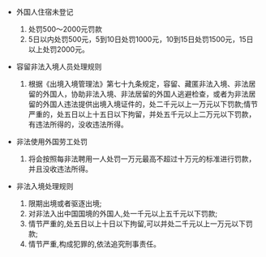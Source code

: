 - 外国人住宿未登记
    1. 处罚500～2000元罚款
    2. 5日以内处罚500元，5到10日处罚1000元，10到15日处罚1500元，15日以上处罚2000元。

- 容留非法入境人员处理规则
    1. 根据《出境入境管理法》第七十九条规定，容留、藏匿非法入境、非法居留的外国人，协助非法入境、非法居留的外国人逃避检查，或者为非法居留的外国人违法提供出境入境证件的，处二千元以上一万元以下罚款;情节严重的，处五日以上十五日以下拘留，并处五千元以上二万元以下罚款，有违法所得的，没收违法所得。

- 非法使用外国劳工处罚
    1. 将会按照每非法聘用一人处罚一万元最高不超过十万元的标准进行罚款，并且没收违法所得。

- 非法入境处理规则
    1. 限期出境或者驱逐出境;
    2. 对非法入出中国国境的外国人,处一千元以上五千元以下罚款;
    3. 情节严重的,处五日以上十日以下拘留,可以并处二千元以上一万元以下罚款;
    4. 情节严重,构成犯罪的,依法追究刑事责任。